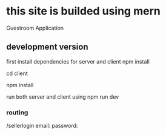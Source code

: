 # this site is builded using mern

Guestroom Application

## development version

first install dependencies for server and client
npm install

cd client

npm install

run both server and client using
npm run dev

### routing

/sellerlogin
email:
password:
